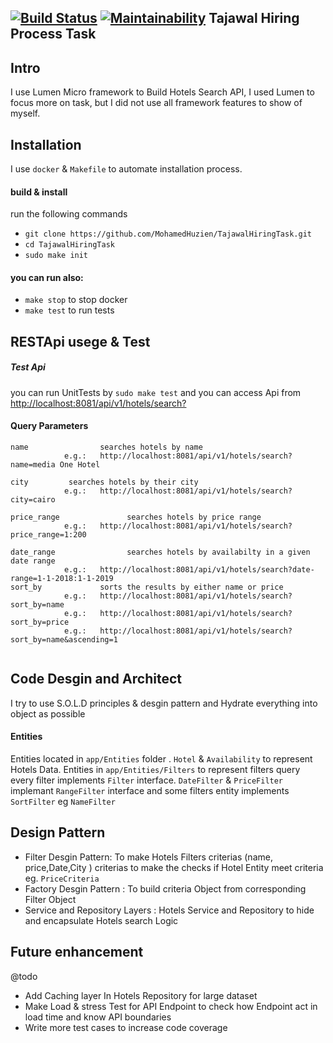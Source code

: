 [![Build Status](https://travis-ci.org/MohamedHuzien/TajawalHiringTask.svg?branch=master)](https://travis-ci.org/MohamedHuzien/TajawalHiringTask) [![Maintainability](https://api.codeclimate.com/v1/badges/e102659765082af5213e/maintainability)](https://codeclimate.com/github/MohamedHuzien/TajawalHiringTask/maintainability) 
Tajawal Hiring Process Task
----------

## Intro

I use Lumen Micro framework to Build Hotels Search API, I used Lumen to focus more on task,
 but I did not use all framework features to show of myself.
 
## Installation

I use `docker` & `Makefile` to automate installation process.
#### build & install
run the following commands
- `git clone https://github.com/MohamedHuzien/TajawalHiringTask.git` 
- `cd TajawalHiringTask` 
- `sudo make init`

#### you can run also:
- `make stop` to stop docker
- `make test` to run tests 

## RESTApi usege & Test
##### Test Api
you can run UnitTests by `sudo make test`
and 
you can access Api from [http://localhost:8081/api/v1/hotels/search?](http://localhost:8081/api/v1/hotels/search?)

#### Query Parameters
```
name                searches hotels by name
            e.g.:   http://localhost:8081/api/v1/hotels/search?name=media One Hotel
        
city         searches hotels by their city
            e.g.:   http://localhost:8081/api/v1/hotels/search?city=cairo
            
price_range               searches hotels by price range
            e.g.:   http://localhost:8081/api/v1/hotels/search?price_range=1:200
            
date_range                searches hotels by availabilty in a given date range
            e.g.:   http://localhost:8081/api/v1/hotels/search?date-range=1-1-2018:1-1-2019
sort_by             sorts the results by either name or price
            e.g.:   http://localhost:8081/api/v1/hotels/search?sort_by=name
            e.g.:   http://localhost:8081/api/v1/hotels/search?sort_by=price
            e.g.:   http://localhost:8081/api/v1/hotels/search?sort_by=name&ascending=1
      
```

## Code Desgin and Architect
I try to use S.O.L.D principles & desgin pattern and Hydrate everything into object as possible
#### Entities
Entities located in `app/Entities` folder .
`Hotel` & `Availability` to represent Hotels Data.
Entities in `app/Entities/Filters` to represent filters query every filter implements  `Filter` interface. `DateFilter` & `PriceFilter` implemant `RangeFilter` interface and some filters entity implements `SortFilter` eg `NameFilter`
## Design Pattern
- Filter Desgin Pattern: To make Hotels Filters criterias (name, price,Date,City ) criterias to make the checks if Hotel Entity meet criteria eg. `PriceCriteria`
- Factory Desgin Pattern : To build criteria Object from corresponding Filter Object
- Service and Repository Layers : Hotels Service and Repository to hide and encapsulate Hotels search Logic 

## Future enhancement
@todo
- Add Caching layer In Hotels Repository for large dataset
- Make Load & stress Test for API Endpoint to check how Endpoint act in load time and know API boundaries
- Write more test cases to increase code coverage


